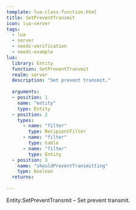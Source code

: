 ```yaml
---
template: lua-class-function.html
title: SetPreventTransmit
icon: lua-server
tags:
  - lua
  - server
  - needs-verification
  - needs-example
lua:
  library: Entity
  function: SetPreventTransmit
  realm: server
  description: "Set prevent transmit."
  
  arguments:
  - position: 1
    name: "entity"
    type: Entity
  - position: 2
    types:
      - name: "filter"
        type: RecipientFilter
      - name: "filter"
        type: table
      - name: "filter"
        type: Entity
  - position: 3
    name: "shouldPreventTransmitting"
    type: boolean
  returns:
    
---
```


<div class="lua__search__keywords">
Entity:SetPreventTransmit &#x2013; Set prevent transmit.
</div>
